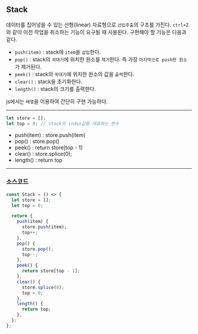 ## Stack

데이터를 집어넣을 수 있는 선형(linear) 자료형으로 `선입후출`의 구조를 가진다. `ctrl+Z`와 같이 이전 작업을 취소하는 기능이 요구될 때 사용된다.
구현해야 할 기능은 다음과 같다.

- `push(item)` : stack에 `item`을 `삽입`한다.
- `pop()` : stack의 `꼭대기`에 위치한 원소를 `제거`한다. 즉 가장 `마지막으로 push한 원소`가 제거된다.
- `peek()` : stack의 `꼭대기`에 위치한 원소의 값을 `출력`한다.
- `clear()` : stack을 초기화한다.
- `length()` : stack의 크기를 출력한다.

js에서는 `배열`을 이용하여 간단히 구현 가능하다.

---

```javascript
let store = [];
let top = 0; // stack의 index값을 대표하는 변수
```

- push(item) : store.push(item)
- pop() : store.pop()
- peek() : return store[top - 1]
- clear() : store.splice(0);
- length() : return top

---

### 소스코드

```javascript
const Stack = () => {
  let store = [];
  let top = 0;

  return {
    push(item) {
      store.push(item);
      top++;
    },
    pop() {
      store.pop();
      top--;
    },
    peek() {
      return store[top - 1];
    },
    clear() {
      store.splice(0);
      top = 0;
    },
    length() {
      return top;
    },
  };
};
```
